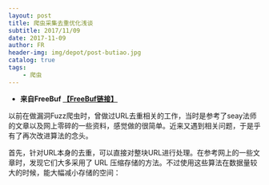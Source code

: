 ```yaml
---
layout: post
title: 爬虫采集去重优化浅谈
subtitle: 2017/11/09
date: 2017-11-09
author: FR
header-img: img/depot/post-butiao.jpg
catalog: true
tags:
    - 爬虫
---
```


- **来自FreeBuf [【FreeBuf链接】](http://www.freebuf.com/articles/others-articles/151173.html)**  

以前在做漏洞Fuzz爬虫时，曾做过URL去重相关的工作，当时是参考了seay法师的文章以及网上零碎的一些资料，感觉做的很简单。近来又遇到相关问题，于是乎有了再次改进算法的念头。

首先，针对URL本身的去重，可以直接对整块URL进行处理。在参考网上的一些文章时，发现它们大多采用了 URL 压缩存储的方法。不过使用这些算法在数据量较大的时候，能大幅减小存储的空间：
